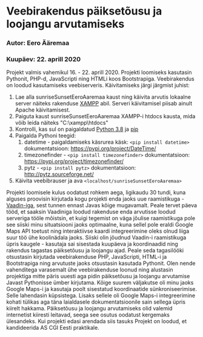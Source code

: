 # Veebirakendus päiksetõusu ja loojangu arvutamiseks
### Autor: Eero Ääremaa
### Kuupäev: 22. aprill 2020

Projekt valmis vahemikul 16. - 22. aprill 2020.
Projekti loomiseks kasutasin Pythonit, PHP-d, JavaScripti ning HTMLi koos Bootstrapiga.
Veebirakendus on loodud kasutamiseks veebiserveris. Käivitamiseks järgi järgmist juhist:
1. Lae alla sunriseSunsetEeroAaremaa kaust ning käivita arvutis lokaalne server näiteks rakenduse [XAMPP](https://www.apachefriends.org/index.html) abil. Serveri käivitamisel piisab ainult Apache käivitamisest.
2. Paiguta kaust sunriseSunsetEeroAaremaa XAMPP-i htdocs kausta, mida võib leida näiteks "C:\xampp\htdocs"
3. Kontrolli, kas sul on paigaldatud [Python 3.8](https://www.python.org/downloads/) ja [pip](https://pip.pypa.io/en/stable/installing/)
4. Paigalda Pythoni teegid:
    1.  datetime - paigaldamiseks käsrurea käsk: `<pip install datetime>` dokumentatsioon: https://pypi.org/project/DateTime/
    2. timezonefinder - `<pip install timezonefinder>` dokumentatsioon: https://pypi.org/project/timezonefinder/
    3. pytz - `<pip install pytz>` dokumentatsioon: http://pytz.sourceforge.net/
5. Käivita veebibrauser ja ava `<localhost/sunriseSunsetEeroAaremaa>`


Projekti loomisele kulus oodatust rohkem aega, ligikaudu 30 tundi, kuna alguses proovisin kirjutada kogu projekti enda jaoks uue raamistikuga - [Vaadin-iga](https://vaadin.com/), sest tunnen ennast Javas kõige mugavamalt. Peale tervet päeva tööd, et saaksin Vaadiniga loodud rakenduse enda arvutisse loodud serveriga tööle mõistsin, et kuigi tegemist on väga jõulise raamistikuga pole see siiski minu situatsiooni jaoks optimaalne, kuna sellel pole eraldi Google Maps API toetust ning interaktiivse kaardi integreerimine oleks olnud liiga suur töö ühe koolinädala jaoks. Siiski olin jõudnud Vaadin-i raamistikuga üpris kaugele - kasutaja sai sisestada kuupäeva ja koordinaadid ning rakendus tagastas päiksetõusu ja loojangu ajad.
Peale seda tagasilööki otsustasin kirjutada veebirakenduse PHP, JavaScripti, HTML-i ja Bootstrapiga ning arvutuste jaoks otsustasin kasutada Pythonit. Olen nende vahenditega varasemalt ühe veebirakenduse loonud ning alustasin projektiga mitte päris uuesti aga pidin päiksetõusu ja loojangu arvutamise Javast Pythonisse ümber kirjutama.
Kõige suurem väljakutse oli minu jaoks Google Maps-i ja kasutaja poolt sisestatud koordinaatide sünkroniseerimise. Selle lahendasin küpsistega. Lisaks sellele oli Google Maps-i integreerimine kohati tülikas aga täna laialdasele dokumentatsioonile sain sellega üpris kiirelt hakkama. Päiksetõusu ja loojangu arvutamiseks olid valemid internetist kiiresti leitavad, seega see osutus oodatust kergemaks ülesandeks.
Kui projekti edasi arendada siis tasuks 
Projekt on loodud, et kandideerida AS CGI Eesti praktikale. 
